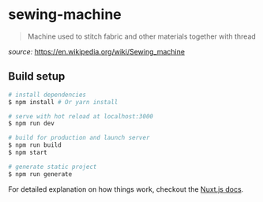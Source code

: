 # sewing-machine 

> Machine used to stitch fabric and other materials together with thread

_source:_ https://en.wikipedia.org/wiki/Sewing_machine

## Build setup

``` bash
# install dependencies
$ npm install # Or yarn install

# serve with hot reload at localhost:3000
$ npm run dev

# build for production and launch server
$ npm run build
$ npm start

# generate static project
$ npm run generate
```

For detailed explanation on how things work, checkout the [Nuxt.js docs](https://github.com/nuxt/nuxt.js).
